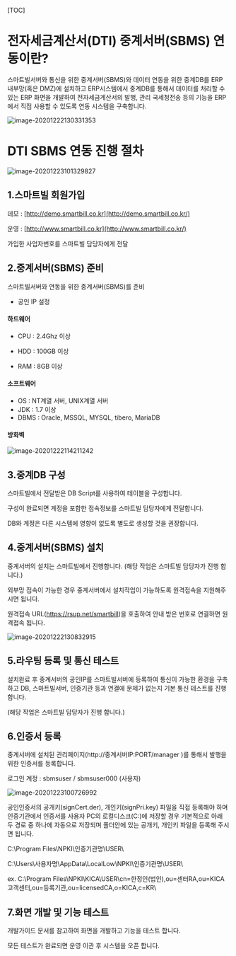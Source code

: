 [TOC]

# 전자세금계산서(DTI) 중계서버(SBMS) 연동이란?

스마트빌서버와 통신을 위한 중계서버(SBMS)와 데이터 연동을 위한 중계DB를 ERP 내부망(혹은 DMZ)에 설치하고 ERP시스템에서 중계DB를 통해서 데이터를 처리할 수 있는 ERP 화면을 개발하여 전자세금계산서의 발행, 관리 국세청전송 등의 기능을 ERP에서 직접 사용할 수 있도록 연동 시스템을 구축합니다.

![image-20201222130331353](C:\Users\user\AppData\Roaming\Typora\typora-user-images\image-20201222130331353.png)



# DTI SBMS 연동  진행 절차

![image-20201223101329827](C:\Users\user\AppData\Roaming\Typora\typora-user-images\image-20201223101329827.png)



## 1.스마트빌 회원가입

데모 : [http://demo.smartbill.co.kr](http://demo.smartbill.co.kr/)

운영 : [http://www.smartbill.co.kr](http://www.smartbill.co.kr/)

가입한 사업자번호를 스마트빌 담당자에게 전달





## 2.중계서버(SBMS) 준비

스마트빌서버와 연동을 위한 중계서버(SBMS)를 준비

- 공인 IP 설정

#### 하드웨어

- CPU : 2.4Ghz 이상

- HDD : 100GB 이상

- RAM : 8GB 이상

#### 소프트웨어

- OS : NT계열 서버, UNIX계열 서버
- JDK : 1.7 이상
- DBMS : Oracle, MSSQL, MYSQL, tibero, MariaDB

#### 방화벽

![image-20201222114211242](C:\Users\user\AppData\Roaming\Typora\typora-user-images\image-20201222114211242.png)





## 3.중계DB 구성

스마트빌에서 전달받은 DB Script를 사용하여 테이블을 구성합니다.

구성이 완료되면 계정을 포함한 접속정보를 스마트빌 담당자에게 전달합니다.

DB와 계정은 다른 시스템에 영향이 없도록 별도로 생성할 것을 권장합니다.





## 4.중계서버(SBMS) 설치

중계서버의 설치는 스마트빌에서 진행합니다. (해당 작업은 스마트빌 담당자가 진행 합니다.)

외부망 접속이 가능한 경우 중계서버에서 설치작업이 가능하도록 원격접속을 지원해주시면 됩니다.

원격접속 URL(https://rsup.net/smartbill)을 호출하여 안내 받은 번호로 연결하면 원격접속 됩니다.

![image-20201222130832915](C:\Users\user\AppData\Roaming\Typora\typora-user-images\image-20201222130832915.png)





## 5.라우팅 등록 및 통신 테스트

설치완료 후 중계서버의 공인IP를 스마트빌서버에 등록하여 통신이 가능한 환경을 구축하고 DB, 스마트빌서버, 인증기관 등과 연결에 문제가 없는지 기본 통신 테스트를 진행합니다.

(해당 작업은 스마트빌 담당자가 진행 합니다.)



## 6.인증서 등록

중계서버에 설치된 관리페이지(http://중계서버IP:PORT/manager )를 통해서 발행을 위한 인증서를 등록합니다.

로그인 계정 : sbmsuser / sbmsuser000 (사용자)

![image-20201223100726992](C:\Users\user\AppData\Roaming\Typora\typora-user-images\image-20201223100726992.png)

공인인증서의 공개키(signCert.der), 개인키(signPri.key) 파일을 직접 등록해야 하며 인증기관에서 인증서를 사용자 PC의 로컬디스크(C:)에 저장할 경우 기본적으로 아래 두 경로 중 하나에 자동으로 저장되며 폴더안에 있는 공개키, 개인키 파일을 등록해 주시면 됩니다.

C:\Program Files\NPKI\인증기관명\USER\‌

C:\Users\사용자명\AppData\LocalLow\NPKI\인증기관명\USER\‌

ex. C:\Program Files\NPKI\KICA\USER\cn=한정인(법인),ou=센터RA,ou=KICA고객센터,ou=등록기관,ou=licensedCA,o=KICA,c=KR\



## 7.화면 개발 및 기능 테스트

개발가이드 문서를 참고하여 화면을 개발하고 기능을 테스트 합니다.





모든 테스트가 완료되면 운영 이관 후 시스템을 오픈 합니다.






